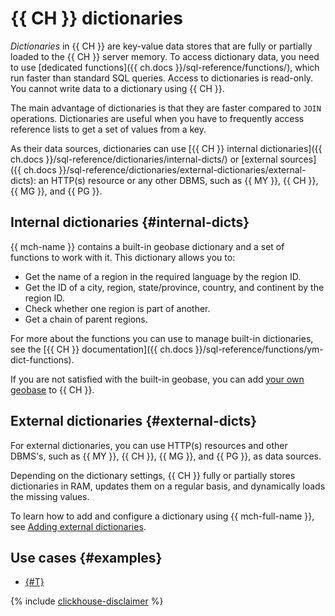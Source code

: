 # {{ CH }} dictionaries

_Dictionaries_ in {{ CH }} are key-value data stores that are fully or partially loaded to the {{ CH }} server memory.
To access dictionary data, you need to use [dedicated functions]({{ ch.docs }}/sql-reference/functions/), which run faster than standard SQL queries. Access to dictionaries is read-only. You cannot write data to a dictionary using {{ CH }}.

The main advantage of dictionaries is that they are faster compared to `JOIN` operations. Dictionaries are useful when you have to frequently access reference lists to get a set of values from a key.

As their data sources, dictionaries can use [{{ CH }} internal dictionaries]({{ ch.docs }}/sql-reference/dictionaries/internal-dicts/) or [external sources]({{ ch.docs }}/sql-reference/dictionaries/external-dictionaries/external-dicts): an HTTP(s) resource or any other DBMS, such as {{ MY }}, {{ CH }}, {{ MG }}, and {{ PG }}.


## Internal dictionaries {#internal-dicts}

{{ mch-name }} contains a built-in geobase dictionary and a set of functions to work with it. This dictionary allows you to:

* Get the name of a region in the required language by the region ID.
* Get the ID of a city, region, state/province, country, and continent by the region ID.
* Check whether one region is part of another.
* Get a chain of parent regions.

For more about the functions you can use to manage built-in dictionaries, see the [{{ CH }} documentation]({{ ch.docs }}/sql-reference/functions/ym-dict-functions).

If you are not satisfied with the built-in geobase, you can add [your own geobase](../operations/geobase.md) to {{ CH }}.


## External dictionaries {#external-dicts}

For external dictionaries, you can use HTTP(s) resources and other DBMS's, such as {{ MY }}, {{ CH }}, {{ MG }}, and {{ PG }}, as data sources.

Depending on the dictionary settings, {{ CH }} fully or partially stores dictionaries in RAM, updates them on a regular basis, and dynamically loads the missing values.

To learn how to add and configure a dictionary using {{ mch-full-name }}, see [Adding external dictionaries](../operations/dictionaries.md).

## Use cases {#examples}

* [{#T}](../operations/dictionaries.md)

{% include [clickhouse-disclaimer](../../_includes/clickhouse-disclaimer.md) %}